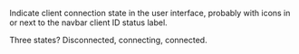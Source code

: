 Indicate client connection state
in the user interface,
probably with icons
in or next to
the navbar client ID status label.

Three states?
Disconnected, connecting, connected.
